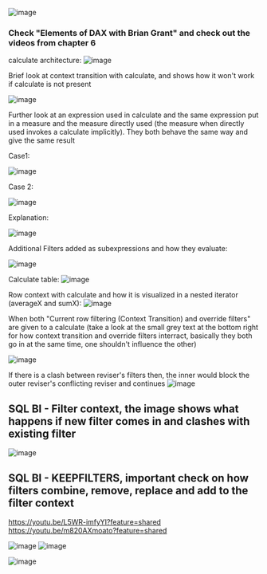 ![image](https://github.com/dinesh0430/notes-for-learning/assets/32917000/5096bea4-13fc-4cc6-8b87-203261226413)

### Check "Elements of DAX with Brian Grant" and check out the videos from chapter 6

calculate architecture:
![image](https://github.com/dinesh0430/notes-for-learning/assets/32917000/cb01f037-60b5-44e5-9704-1c1bf6c0ef9b)



Brief look at context transition with calculate, and shows how it won't work if calculate is not present


![image](https://github.com/dinesh0430/notes-for-learning/assets/32917000/0a0a1890-e077-4a08-9e7c-0263231951b0)



Further look at an expression used in calculate and the same expression put in a measure and the measure directly used (the measure when directly used invokes a calculate implicitly). They both behave the same way and give the same result

Case1:

![image](https://github.com/dinesh0430/notes-for-learning/assets/32917000/0ef6f400-e312-4862-86ab-031906ca2d5e)


Case 2:

![image](https://github.com/dinesh0430/notes-for-learning/assets/32917000/d8ef3694-f203-4792-aa96-c1f645c32189)

Explanation:

![image](https://github.com/dinesh0430/notes-for-learning/assets/32917000/d693f269-1afb-47e8-aee8-3c8c0c257f42)



Additional Filters added as subexpressions and how they evaluate:

![image](https://github.com/dinesh0430/notes-for-learning/assets/32917000/1b0240ff-dcdd-49a0-8446-04fefaaac31f)

Calculate table:
![image](https://github.com/dinesh0430/notes-for-learning/assets/32917000/c2c5e086-50d6-465a-9883-ebab3fecb79f)


Row context with calculate and how it is visualized in a nested iterator (averageX and sumX):
![image](https://github.com/dinesh0430/notes-for-learning/assets/32917000/7fdc0b8b-85dd-4e22-86d7-2a0e0ed5ebfd)


When both "Current row filtering (Context Transition) and override filters" are given to a calculate (take a look at the small grey text at the bottom right for how context transition and override filters interract, basically they both go in at the same time, one shouldn't influence the other)

![image](https://github.com/dinesh0430/notes-for-learning/assets/32917000/431dfd22-93e4-42d9-88e4-57e78f52e4f5)


If there is a clash between reviser's filters then, the inner would block the outer reviser's conflicting reviser and continues
![image](https://github.com/dinesh0430/notes-for-learning/assets/32917000/8c71e5e0-d959-4976-933c-13c625c172b8)


## SQL BI - Filter context, the image shows what happens if new filter comes in and clashes with existing filter

![image](https://github.com/dinesh0430/notes-for-learning/assets/32917000/760bc33b-6b46-43a5-9acc-84e0c24ef44e)


## SQL BI - KEEPFILTERS, important check on how filters combine, remove, replace and add to the filter context

https://youtu.be/L5WR-imfyYI?feature=shared
https://youtu.be/m820AXmoato?feature=shared

![image](https://github.com/dinesh0430/notes-for-learning/assets/32917000/a6270858-4638-4546-b18d-55dc6bef361a)
![image](https://github.com/dinesh0430/notes-for-learning/assets/32917000/491a5374-9052-4c62-b3b2-e519e2547e32)

![image](https://github.com/dinesh0430/notes-for-learning/assets/32917000/7515b537-8421-4a49-ab2a-3bd892a5303c)
